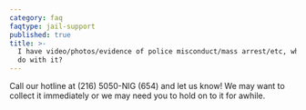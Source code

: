```yaml
---
category: faq
faqtype: jail-support
published: true
title: >-
  I have video/photos/evidence of police misconduct/mass arrest/etc, what do I
  do with it?
---
```

Call our hotline at (216) 5050-NlG (654) and let us know! We may want to collect it immediately or we may need you to hold on to it for awhile.
